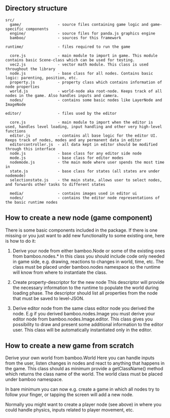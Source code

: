 Directory structure
-------------------

    src/
      game/                - source files containing game logic and game-specific components
      engine/              - source files for panda.js graphics engine
      bamboo/              - sources for this framework

    runtime/               - files required to run the game

      core.js              - main module to import in game. This module contains basic Scene-class which can be used for testing.
      vec2.js              - vector math module. This class is used throughout the library
      node.js              - base class for all nodes. Contains basic logic: parenting, position, etc.
      property.js          - property class which contains information of node properties
      world.js             - world-node aka root-node. Keeps track of all nodes in the game. Also handles inputs and camera.
      nodes/               - contains some basic nodes like LayerNode and ImageNode

    editor/                - files used by the editor

      core.js              - main module to import when the editor is used, handles level loading, input handling and other very high-level functions
      editor.js            - contains all base logic for the editor UI. Keeps track of nodes, modes and any permanent data in editor
      editorcontroller.js  - all data kept in editor should be modified through this interface
      node.js              - base class for any editor side node
      mode.js              - base class for editor modes
      nodemode.js          - the main mode where user spends the most time in
      state.js             - base class for states (all states are under nodemode)
      selectionstate.js    - the main state, allows user to select nodes, and forwards other tasks to different states

      media/               - contains images used in editor ui
      nodes/               - contains the editor node representations of the basic runtime nodes
      
How to create a new node (game component)
-----------------------------------------

There is some basic components included in the package. If there is one missing or you just want to add new functionality to some existing one, here is how to do it:

1. Derive your node from either bamboo.Node or some of the existing ones from bamboo.nodes.*
In this class you should include code only needed in game side, e.g. drawing, reactions to changes in world, time, etc.
The class must be placed under bamboo.nodes namespace so the runtime will know from where to instantiate the class.

2. Create property-descriptor for the new node
This descriptor will provide the necessary information to the runtime to populate the world during loading phase. The descriptor should list all properties from the node that must be saved to level-JSON.

3. Derive editor node from the same class editor node you derived the node.
E.g if you derived bamboo.nodes.Image you must derive your editor node from bamboo.nodes.Image.editor.
This class gives you possibility to draw and present some additional information to the editor user. This class will be automatically instantiated only in the editor.

How to create a new game from scratch
-------------------------------------

Derive your own world from bamboo.World
Here you can handle inputs from the user, listen changes in nodes and react to anything that happens in the game.
This class should as minimum provide a getClassName() method which returns the class name of the world. The world class must be placed under bamboo namespace.

In bare minimum you can now e.g. create a game in which all nodes try to follow your finger, or tapping the screen will add a new node.

Normally you might want to create a player node (see above) in where you could handle physics, inputs related to player movement, etc.
